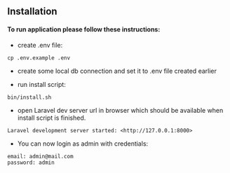  Installation
   -----------
   
#### To run application please follow these instructions:

- create .env file:
  
``` 
cp .env.example .env
``` 

- create some local db connection and set it to .env file created earlier

- run install script:

``` 
bin/install.sh
```

- open Laravel dev server url in browser which should be available when install script is finished.

```
Laravel development server started: <http://127.0.0.1:8000>

``` 

- You can now login as admin with credentials:
```
email: admin@mail.com
password: admin
```

